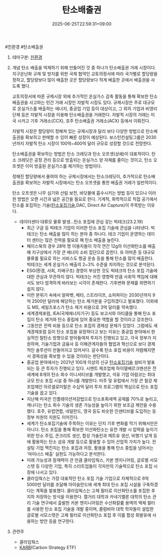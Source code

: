 ﻿---
title: "탄소배출권"
date: 2025-06-25T22:59:31+09:00
lastmod: 2025-06-25T22:59:31+09:00
type: docs
sidebar:
  open: true
weight: 11
---
<div style="display:none">
  <meta property="article:published_time" content="2025-06-25T13:59:31Z" />
  <meta property="article:modified_time" content="2025-06-25T13:59:31Z" />
</div>
#친환경 #탄소배출권

1. 테마구분: [친환경](/industry-study/친환경/)

1. 개념 
	탄소 배출을 억제하기 위해 만들어진 것 중 하나가 탄소배출권 거래 시장이다. 지구온난화 규제 및 방지를 위한 국제 협약인 교토의정서에 따라 국가별로 할당량을 정하고, 할당량보다 많이 배출한 곳은 할당량보다 적게 배출한 곳에서 배출권을 사도록 했다.  
  
	교토의정서에 따른 규제시장 외에 추가적인 온실가스 감축 활동을 통해 확보한 탄소배출권을 사고파는 민간 거래 시장인 자발적 시장도 있다. 규제시장은 주로 대규모로 온실가스를 배출하는 에너지, 중공업 기업 등이 대상이고, 그 외의 기업과 비영리 단체 등은 자발적 시장을 이용해 탄소배출권을 거래한다. 자발적 시장의 거래는 미국 시카고 기후 거래소(CCX), 호주 탄소배출권 거래소(ACX) 등에서 이뤄진다.  
	  
	자발적 시장은 할당량이 정해져 있는 규제시장과 달리 보다 다양한 방법으로 탄소배출권을 확보하고 판매할 수 있어 빠른 성장이 예상된다. 보스턴컨설팅그룹은 2030년까지 자발적 탄소 시장이 100억~400억 달러 규모로 성장할 것으로 전망한다.  
  
	탄소배출권을 확보하는 방법은 탄소 크레딧과 탄소 오프셋(상쇄)이 대표적이다. 탄소 크레딧은 공정 관리 등으로 방출되는 온실가스 양 자체를 줄이는 것이고, 탄소 오프셋은 이미 방출된 온실가스를 제거하는 방법이다.  
  
	정해진 할당량에서 줄여야 하는 규제시장에서는 탄소크레딧이, 추가적으로 탄소배출권을 확보하는 자발적 시장에서는 탄소 오프셋을 통한 배출권 거래가 일반적이다.  
  
	탄소 오프셋은 나무 심기와 산림 보전, 바닷물에 흡수시키는 방법 등이 있으나 이러한 방법은 오랜 시간과 넓은 공간을 필요로 한다. 기계적, 화학적으로 직접 공기에서 탄소를 포집하는 기술([탄소포집기술](/industry-study/탄소포집기술/),DAC, Direct Air Capture)이 주목받는 이유다.  
  
	- 데이터센터·대류모 물류 발생…탄소 포집에 관심 갖는 빅테크(23.2.19)
		- 최근 구글 등 빅테크 기업이 이러한 탄소 포집 기술에 관심을 나타낸다. 빅테크는 탄소 배출을 많이 하는 분야 중 하나다. 테크 기업이 운영하는 데이터 센터는 많은 전력을 필요로 해 탄소 배출을 늘린다.  
		- 페이스북의 경우 28억 명 이용자들이 각각 연간 12g의 이산화탄소를 배출해 지구상에서 가장 큰 에너지 소비 집단으로 꼽힌다. 또 아마존 등 대규모 물류를 필요로 하는 서비스도 항공 운송 등을 통해 탄소를 많이 배출한다. 빅테크는 세계 온실가스 배출의 2~3% 수준을 차지하는 것으로 분석된다.  
		- ESG(환경, 사회, 지배구조) 경영이 부상한 것도 빅테크의 탄소 포집 기술에 대한 관심과 무관하지 않다. 빅테크는 커진 영향력 만큼 사회적 책임에 대해서도 보다 엄격하게 바라보는 시각이 존재한다. 기후변화 문제를 외면하기 쉽지 않다.  
		- 이런 분위기 속에서 알파벳, 메타, 스트라이프, 쇼피파이는 2030년까지 9억 2500만 달러에 해당하는 탄소 제거분을 구입하겠다고 발표했다. 이외에도 MS, 세일즈포스가 탄소 제거 비용으로 3억 달러를 약속했다.  
		- 세계경제포럼, IEA(국제에너지기구) 등도 보고서와 아티클을 통해 탄소 포집이 탄소 제거와 탄소 중립에 있어 중요한 역할을 할 것이라고 강조한다.  
		- 그동안은 전력 비용 등으로 탄소 포집의 경제성 문제가 있었다. 그럼에도 세계경제포럼 등이 탄소 포집을 유망하다고 보는 이유는 중공업 분야에서 현실적인 탈탄소 방향으로 받아들여져 투자가 진행되고 있고, 각국 정부가 지원하며, 기술기업과 금융사 등 이해관계자들의 협업과 혁신으로 보다 경제적인 솔루션이 만들어지고 있어서다. 갈수록 탄소 포집 비용이 저렴해지면서 경제성을 확보할 수 있을 것이라는 판단이다.  
		- 중공업 분야에서는 2021년 100개 이상의 신규 [탄소포집기술](/industry-study/탄소포집기술/) 설비가 발표되는 등 큰 투자가 진행되고 있다. 시멘트 제조업체 하이델베르크멘션은 전 세계에 8개의 탄소 회수 이니셔티브를 개발했고, 석유 기업 아람코는 최대 규모 탄소 포집 시설 중 하나를 개발한다. 미주 및 유럽에서 가장 큰 철강 제조업체인 아르셀로미탈은 수십억 달러 투자 프로그램의 핵심으로 탄소 포집 기술을 꼽고 있다.  
		- 지난해 미국은 인플레이션저감법으로 탄소포획세액 공제를 70%로 늘리고, 캐나다는 탄소 회수 기술의 생존 가능성을 높이기 위한 보조금 제안을 수용했다. 호주, 유럽연합, 네덜란드, 영국 등도 비슷한 인센티브를 도입하는 등 정부 차원의 지원도 이어진다.  
		- 세계가 탄소포집기술에 주목하는 이유는 단지 기후 변화를 막기 위해서만은 아니다. 탄소 포집을 통해 확보한 이산화탄소는 유전 개발 시 압력을 높이기 위한 탄소 주입, 콘크리트 생산, 합성 가솔린과 제트유 생산, 비행기 날개 등에 활용하는 탄소 섬유 개발 등으로 활용할 수 있어 산업적 가치가 높다. 컨설팅 기업 맥킨지는 탄소 포집과 저장, 활용을 통해 탄소 중립을 넘어서는 '마이너스 배출' 실현도 가능하다고 분석한다.  
		- 미래 가능성과 잠재력이 큰 만큼 클라임웍스, 카본 엔지니어링, 글로벌 서모스탯 등 다양한 기업, 특히 스타트업들이 각자만의 기술력으로 탄소 포집 시장에 나서고 있다.  
		- 클라임웍스는 가장 대표적인 탄소 포집 기술 기업으로 자체적으로 6억 5000만 달러를 조달해 아이슬란드에 세계 최대 탄소 포집 시설을 구축하겠다는 계획을 발표했다. 클라임웍스는 고체 필터로 이산화탄소를 포집한 후 지하 저장하는 방식을 이용한다. 캘거리 대학과 카네기멜론 대학의 탄소 관리 기술 연구에서 출발한 카본 엔지니어링은 수산화칼륨 용액의 액체 필터를 사용한 탄소 포집 기술을 개발 중이며, 콜럼비아 대학 학자들이 설립한 글로벌 서모스탯은 고체 필터로 이산화탄소 포집 후 이를 합성 휘발유에 사용하는 방안 등을 연구한다.

2. 관련주
	- 클라임웍스
	- [KARB](/company-analysis/karb/)(Carbon Strategy ETF)
